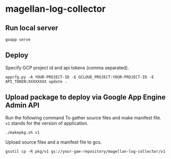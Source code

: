 # magellan-log-collector

## Run local server

```
goapp serve
```

## Deploy

Specify GCP project id and api tokens (comma separated).

```
appcfg.py -A YOUR-PROJECT-ID -E GCLOUD_PROJECT:YOUR-PROJECT-ID -E API_TOKEN:XXXXXXXX update .
```

## Upload package to deploy via Google App Engine Admin API

Run the following command To gather source files and make manifest file. `v1` stands for the version of application.

```
./makepkg.sh v1
```

Upload source files and a manifest file to gcs.

```
gsutil cp -R pkg/v1 gs://your-gae-repository/magellan-log-collector/v1
```

